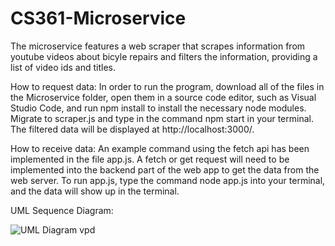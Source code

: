 # CS361-Microservice

The microservice features a web scraper that scrapes information from youtube videos about bicyle repairs and filters the information, 
providing a list of video ids and titles.

How to request data: In order to run the program, download all of the files in the Microservice folder, open them in a source code editor, such as Visual Studio Code,
and run npm install to install the necessary node modules. Migrate to scraper.js and type in the command npm start in your terminal. 
The filtered data will be displayed at http://localhost:3000/. 

How to receive data: An example command using the fetch api has been implemented in the file app.js. A fetch or get request will need to be implemented into the
backend part of the web app to get the data from the web server. To run app.js, type the command node app.js into your terminal, and the data will show up in 
the terminal. 

UML Sequence Diagram: 


![UML Diagram vpd](https://user-images.githubusercontent.com/86132170/180881923-c04a699a-9d36-4c3a-8d02-0741a26ed13a.png)
